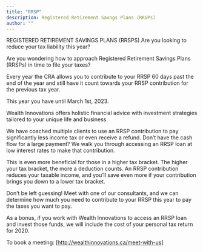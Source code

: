 ```yaml
---
title: "RRSP"
description: Registered Retirement Savngs Plans (RRSPs)
author: ""
---
```

REGISTERED RETIREMENT SAVINGS PLANS (RRSPS)
Are you looking to reduce your tax liability this year?

Are you wondering how to approach Registered Retirement Savings Plans (RRSPs) in time to file your
taxes?

Every year the CRA allows you to contribute to your RRSP 60 days past the end of the year and still have
it count towards your RRSP contribution for the previous tax year.

This year you have until March 1st, 2023.

Wealth Innovations offers holistic financial advice with investment strategies tailored to your unique life
and business.

We have coached multiple clients to use an RRSP contribution to pay significantly less income tax or
even receive a refund. Don’t have the cash flow for a large payment? We walk you through accessing an
RRSP loan at low interest rates to make that contribution.

This is even more beneficial for those in a higher tax bracket. The higher your tax bracket, the more a
deduction counts. An RRSP contribution reduces your taxable income, and you’ll save even more if your
contribution brings you down to a lower tax bracket.

Don’t be left guessing! Meet with one of our consultants, and we can determine how much you need to
contribute to your RRSP this year to pay the taxes you want to pay.

As a bonus, if you work with Wealth Innovations to access an RRSP loan and invest those funds, we will
include the cost of your personal tax return for 2020.

To book a meeting: [http://wealthinnovations.ca/meet-with-us]

